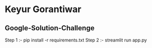 # Keyur Gorantiwar

## Google-Solution-Challenge

Step 1 :- pip install -r requirements.txt
Step 2 :- streamlit run app.py